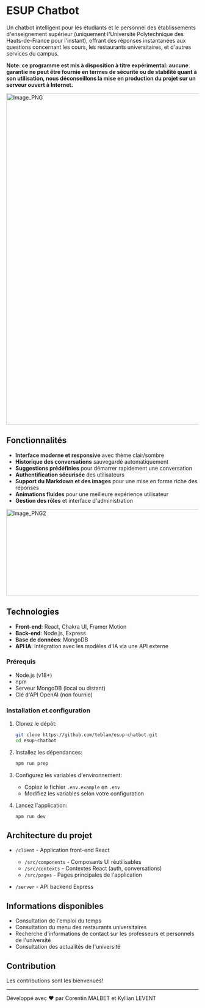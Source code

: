 # ESUP Chatbot

Un chatbot intelligent pour les étudiants et le personnel des établissements d'enseignement supérieur (uniquement l'Université Polytechnique des Hauts-de-France pour l'instant), offrant des réponses instantanées aux questions concernant les cours, les restaurants universitaires, et d'autres services du campus.

**Note: ce programme est mis à disposition à titre expérimental: aucune garantie ne peut être fournie en termes de sécurité ou de stabilité quant à son utilisation, nous déconseillons la mise en production du projet sur un serveur ouvert à Internet.**

<img width="1380" height="867" alt="Image_PNG" src="https://github.com/user-attachments/assets/4949a06f-573f-45d5-88cd-c93f81304b7f" />

## Fonctionnalités

- **Interface moderne et responsive** avec thème clair/sombre
- **Historique des conversations** sauvegardé automatiquement
- **Suggestions prédéfinies** pour démarrer rapidement une conversation
- **Authentification sécurisée** des utilisateurs
- **Support du Markdown et des images** pour une mise en forme riche des réponses
- **Animations fluides** pour une meilleure expérience utilisateur
- **Gestion des rôles** et interface d'administration

<img width="1284" height="227" alt="Image_PNG2" src="https://github.com/user-attachments/assets/991cc6fd-0283-443f-8843-4349974c764b" />


## Technologies

- **Front-end**: React, Chakra UI, Framer Motion
- **Back-end**: Node.js, Express
- **Base de données**: MongoDB
- **API IA**: Intégration avec les modèles d'IA via une API externe

### Prérequis

- Node.js (v18+)
- npm
- Serveur MongoDB (local ou distant)
- Clé d'API OpenAI (non fournie)

### Installation et configuration

1. Clonez le dépôt:

   ```bash
   git clone https://github.com/teblam/esup-chatbot.git
   cd esup-chatbot
   ```

2. Installez les dépendances:

   ```bash
   npm run prep
   ```

3. Configurez les variables d'environnement:
   - Copiez le fichier `.env.example` en `.env`
   - Modifiez les variables selon votre configuration

4. Lancez l'application:

   ```bash
   npm run dev
   ```

## Architecture du projet

- `/client` - Application front-end React
  - `/src/components` - Composants UI réutilisables
  - `/src/contexts` - Contextes React (auth, conversations)
  - `/src/pages` - Pages principales de l'application

- `/server` - API backend Express

## Informations disponibles

- Consultation de l'emploi du temps
- Consultation du menu des restaurants universitaires
- Recherche d'informations de contact sur les professeurs et personnels de l'université
- Consultation des actualités de l'université

## Contribution

Les contributions sont les bienvenues!

---

Développé avec ❤️ par Corentin MALBET et Kyllian LEVENT
